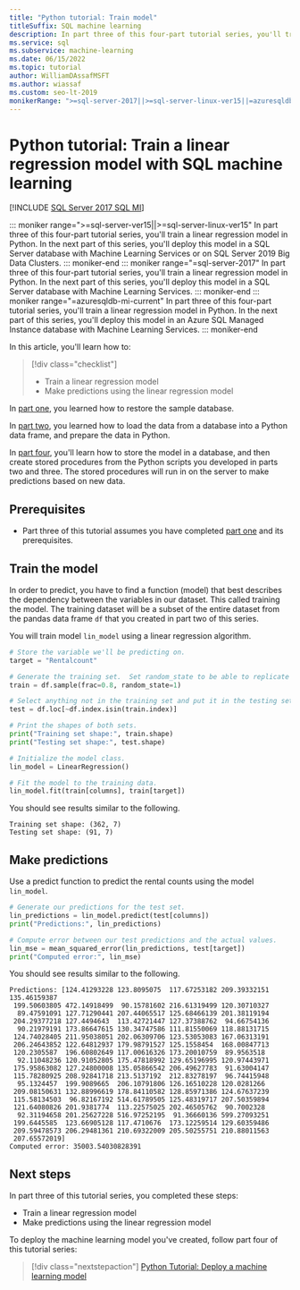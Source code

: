 ```yaml
---
title: "Python tutorial: Train model"
titleSuffix: SQL machine learning
description: In part three of this four-part tutorial series, you'll train a linear regression model in Python to predict ski rentals with SQL machine learning. 
ms.service: sql
ms.subservice: machine-learning
ms.date: 06/15/2022
ms.topic: tutorial
author: WilliamDAssafMSFT
ms.author: wiassaf
ms.custom: seo-lt-2019
monikerRange: ">=sql-server-2017||>=sql-server-linux-ver15||=azuresqldb-mi-current"
---
```

# Python tutorial: Train a linear regression model with SQL machine learning
[!INCLUDE [SQL Server 2017 SQL MI](../../includes/applies-to-version/sqlserver2017-asdbmi.md)]

::: moniker range=">=sql-server-ver15||>=sql-server-linux-ver15"
In part three of this four-part tutorial series, you'll train a linear regression model in Python. In the next part of this series, you'll deploy this model in a SQL Server database with Machine Learning Services or on SQL Server 2019 Big Data Clusters.
::: moniker-end
::: moniker range="=sql-server-2017"
In part three of this four-part tutorial series, you'll train a linear regression model in Python. In the next part of this series, you'll deploy this model in a SQL Server database with Machine Learning Services.
::: moniker-end
::: moniker range="=azuresqldb-mi-current"
In part three of this four-part tutorial series, you'll train a linear regression model in Python. In the next part of this series, you'll deploy this model in an Azure SQL Managed Instance database with Machine Learning Services.
::: moniker-end

In this article, you'll learn how to:

> [!div class="checklist"]
> * Train a linear regression model
> * Make predictions using the linear regression model

In [part one](python-ski-rental-linear-regression.md), you learned how to restore the sample database.

In [part two](python-ski-rental-linear-regression-prepare-data.md), you learned how to load the data from a database into a Python data frame, and prepare the data in Python.

In [part four](python-ski-rental-linear-regression-deploy-model.md), you'll learn how to store the model in a database, and then create stored procedures from the Python scripts you developed in parts two and three. The stored procedures will run in on the server to make predictions based on new data.

## Prerequisites

* Part three of this tutorial assumes you have completed [part one](python-ski-rental-linear-regression.md) and its prerequisites.

## Train the model

In order to predict, you have to find a function (model) that best describes the dependency between the variables in our dataset. This called training the model. The training dataset will be a subset of the entire dataset from the pandas data frame `df` that you created in part two of this series.

You will train model `lin_model` using a linear regression algorithm.

```python
# Store the variable we'll be predicting on.
target = "Rentalcount"

# Generate the training set.  Set random_state to be able to replicate results.
train = df.sample(frac=0.8, random_state=1)

# Select anything not in the training set and put it in the testing set.
test = df.loc[~df.index.isin(train.index)]

# Print the shapes of both sets.
print("Training set shape:", train.shape)
print("Testing set shape:", test.shape)

# Initialize the model class.
lin_model = LinearRegression()

# Fit the model to the training data.
lin_model.fit(train[columns], train[target])
```

You should see results similar to the following.

```results
Training set shape: (362, 7)
Testing set shape: (91, 7)
```

## Make predictions

Use a predict function to predict the rental counts using the model `lin_model`.

```python
# Generate our predictions for the test set.
lin_predictions = lin_model.predict(test[columns])
print("Predictions:", lin_predictions)

# Compute error between our test predictions and the actual values.
lin_mse = mean_squared_error(lin_predictions, test[target])
print("Computed error:", lin_mse)
```

You should see results similar to the following.

```results
Predictions: [124.41293228 123.8095075  117.67253182 209.39332151 135.46159387
 199.50603805 472.14918499  90.15781602 216.61319499 120.30710327
  89.47591091 127.71290441 207.44065517 125.68466139 201.38119194
 204.29377218 127.4494643  113.42721447 127.37388762  94.66754136
  90.21979191 173.86647615 130.34747586 111.81550069 118.88131715
 124.74028405 211.95038051 202.06309706 123.53053083 167.06313191
 206.24643852 122.64812937 179.98791527 125.1558454  168.00847713
 120.2305587  196.60802649 117.00616326 173.20010759  89.9563518
  92.11048236 120.91052805 175.47818992 129.65196995 120.97443971
 175.95863082 127.24800008 135.05866542 206.49627783  91.63004147
 115.78280925 208.92841718 213.5137192  212.83278197  96.74415948
  95.1324457  199.9089665  206.10791806 126.16510228 120.0281266
 209.08150631 132.88996619 178.84110582 128.85971386 124.67637239
 115.58134503  96.82167192 514.61789505 125.48319717 207.50359894
 121.64080826 201.9381774  113.22575025 202.46505762  90.7002328
  92.31194658 201.25627228 516.97252195  91.36660136 599.27093251
 199.6445585  123.66905128 117.4710676  173.12259514 129.60359486
 209.59478573 206.29481361 210.69322009 205.50255751 210.88011563
 207.65572019]
Computed error: 35003.54030828391
```

## Next steps

In part three of this tutorial series, you completed these steps:

* Train a linear regression model
* Make predictions using the linear regression model

To deploy the machine learning model you've created, follow part four of this tutorial series:

> [!div class="nextstepaction"]
> [Python Tutorial: Deploy a machine learning model](python-ski-rental-linear-regression-deploy-model.md)
